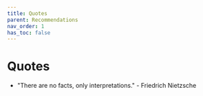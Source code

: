 ```yaml
---
title: Quotes
parent: Recommendations
nav_order: 1
has_toc: false
---
```

# Quotes
- "There are no facts, only interpretations." - Friedrich Nietzsche